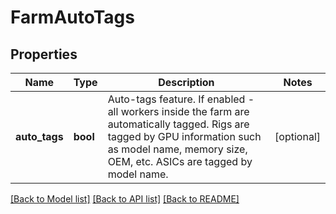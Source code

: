 # FarmAutoTags

## Properties
Name | Type | Description | Notes
------------ | ------------- | ------------- | -------------
**auto_tags** | **bool** | Auto-tags feature. If enabled - all workers inside the farm are automatically tagged. Rigs are tagged by GPU information such as model name, memory size, OEM, etc. ASICs are tagged by model name. | [optional] 

[[Back to Model list]](../README.md#documentation-for-models) [[Back to API list]](../README.md#documentation-for-api-endpoints) [[Back to README]](../README.md)


